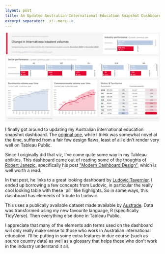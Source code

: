```yaml
---
layout: post
title: An Updated Australian International Education Snapshot Dashboard
excerpt_separator:  <!--more-->
---
```


![International Education Dashboard](/assets/images/aus-ed-snapshot.png)

I finally got around to updating my Australian international education snapshot dashboard. The <a href="https://public.tableau.com/profile/darragh.murray#!/vizhome/AustralianInternationalEducation-DETDataVisualisationJuly2018/WelcometotheDETInternationalEducationDashboards">original one</a>, while I *think* was somewhat novel at the time, suffered from a fair few design flaws, least of all didn't render very well on  Tableau Public.

Since I originally did that viz, I've come quite some way in my Tableau abilities. This dashboard came out of reading some of the thoughts of <a href="https://www.robertjanezic.com/">Robert Janezic</a>, specifically his post <a href="https://www.robertjanezic.com/blog/modern-dashboard-design">"Modern Dashboard Design"</a>, which is well worth a read. 

In that post, he links to a great looking dashboard by <a href="https://public.tableau.com/profile/ludovic.tavernier#!/vizhome/ModernDashboardDesign-SalesPerson/SalesOverview">Ludovic Tavernier</a>. I ended up borrowing a few concepts from Ludovic, in particular the really cool looking table with these 'pill' like highlights. So in some ways, this dashboard has elements of tribute to Ludovic.

This uses a publically available dataset made available by <a href="https://www.austrade.gov.au/australian/education/services/market-information-package">Austrade</a>. Data was transformed using my new favourite language, R (specifically TidyVerse). Then everything else done in Tableau Public. 

I appreciate that many of the elements adn terms used on the dashboard will only really make sense to those who work in Australian international education. I'll be putting in some extra features in due course (such as source country data) as well as a glossary that helps those who don't work in the industry understand it all.